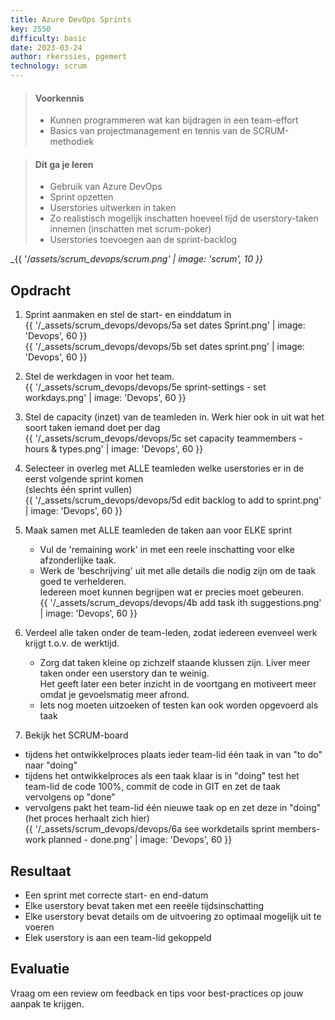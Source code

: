 ```yaml
---
title: Azure DevOps Sprints
key: 2550
difficulty: basic
date: 2023-03-24
author: rkerssies, pgemert
technology: scrum
---
```


> #### Voorkennis
> * Kunnen programmeren wat kan bijdragen in een team-effort
> * Basics van projectmanagement en tennis van de SCRUM-methodiek

> #### Dit ga je leren
> * Gebruik van Azure DevOps
> * Sprint opzetten
> * Userstories uitwerken in taken 
> * Zo realistisch mogelijk inschatten hoeveel tijd de userstory-taken innemen (inschatten met scrum-poker)
> * Userstories toevoegen aan de sprint-backlog

_{{ '/_assets/scrum_devops/scrum.png' | image: 'scrum', 10 }}_


## Opdracht
1. Sprint aanmaken en stel de start- en einddatum in<br>
   {{ '/_assets/scrum_devops/devops/5a set dates Sprint.png' | image: 'Devops', 60 }}<br>
   {{ '/_assets/scrum_devops/devops/5b set dates sprint.png' | image: 'Devops', 60 }}
2. Stel de werkdagen in voor het team.<br>
   {{ '/_assets/scrum_devops/devops/5e sprint-settings - set workdays.png' | image: 'Devops', 60 }} 
3. Stel de capacity (inzet) van de teamleden in. Werk hier ook in uit wat het soort taken iemand doet per dag<br>
   {{ '/_assets/scrum_devops/devops/5c set capacity teammembers -hours &  types.png' | image: 'Devops', 60 }} 
4. Selecteer in overleg met ALLE teamleden welke userstories er in de eerst volgende sprint komen<br> 
   (slechts één sprint vullen)<br>
   {{ '/_assets/scrum_devops/devops/5d edit backlog to add to sprint.png' | image: 'Devops', 60 }}
5. Maak samen met ALLE teamleden de taken aan voor ELKE sprint<br>
    * Vul de 'remaining work' in met een reele inschatting voor elke afzonderlijke taak.
    * Werk de 'beschrijving' uit met alle details die nodig zijn om de taak goed te verhelderen.<br>
        Iedereen moet kunnen begrijpen wat er precies moet gebeuren.<br>
   {{ '/_assets/scrum_devops/devops/4b add task ith suggestions.png' | image: 'Devops', 60 }}
6. Verdeel alle taken onder de team-leden, zodat iedereen evenveel werk krijgt t.o.v. de werktijd.
    * Zorg dat taken kleine op zichzelf staande klussen zijn. Liver meer taken onder een userstory dan te weinig.<br>
        Het geeft later een beter inzicht in de voortgang en motiveert meer omdat je gevoelsmatig meer afrond.
    * Iets nog moeten uitzoeken of testen kan ook worden opgevoerd als taak

7.  Bekijk het SCRUM-board<br>
* tijdens het ontwikkelproces plaats ieder team-lid één taak in van "to do" naar "doing"
* tijdens het ontwikkelproces als een taak klaar is in "doing" test het team-lid de code 100%, 
commit de code in GIT en zet de taak vervolgens op "done"
* vervolgens pakt het team-lid één nieuwe taak op en zet deze in "doing" (het proces herhaalt zich hier) 
  <br>
   {{ '/_assets/scrum_devops/devops/6a see workdetails sprint members- work planned - done.png' | image: 'Devops', 60 }}


## Resultaat
* Een sprint met correcte start- en end-datum
* Elke userstory bevat taken met een reeële tijdsinschatting
* Elke userstory bevat details om de uitvoering zo optimaal mogelijk uit te voeren
* Elek userstory is aan een team-lid gekoppeld


## Evaluatie
Vraag om een review om feedback en tips voor best-practices op jouw aanpak te krijgen.
